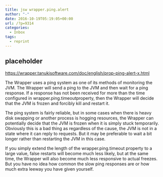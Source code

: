 ```yaml
---
title: jsw wrapper.ping.alert
author: "-"
date: 2016-10-19T05:19:05+00:00
url: /?p=9314
categories:
  - Inbox
tags:
  - reprint
---
```

## placeholder

https://wrapper.tanukisoftware.com/doc/english/prop-ping-alert-x.html

The Wrapper uses a ping system as one of its methods of monitoring the JVM. The Wrapper will send a ping to the JVM and then wait for a ping response. If a response has not been received for more than the time configured in wrapper.ping.timeoutproperty, then the Wrapper will decide that the JVM is frozen and forcibly kill and restart it.

The ping system is fairly reliable, but in some cases when there is heavy disk swapping or another process is hogging resources, the Wrapper can potentially decide that the JVM is frozen when it is simply stuck temporarily. Obviously this is a bad thing as regardless of the cause, the JVM is not in a state where it can reply to requests. But it may be preferable to wait a bit longer rather than restarting the JVM in this case.

If you simply extend the length of the wrapper.ping.timeout property to a large value, false restarts will become much less likely, but at the same time, the Wrapper will also become much less responsive to actual freezes. But you have no idea how common the slow ping responses are or how much extra leeway you have given yourself.